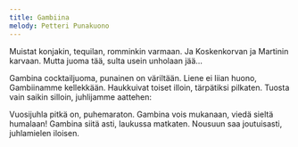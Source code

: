 ```yaml
---
title: Gambiina
melody: Petteri Punakuono
---
```


Muistat konjakin, tequilan, 
romminkin varmaan.
Ja Koskenkorvan ja 
Martinin karvaan.
Mutta juoma tää, sulta 
usein unholaan jää…

Gambina cocktailjuoma, 
punainen on väriltään.
Liene ei liian huono, 
Gambiinamme kellekkään.
Haukkuivat toiset illoin, 
tärpätiksi pilkaten.
Tuosta vain saikin silloin, 
juhlijamme aattehen:

Vuosijuhla pitkä on, puhemaraton.
Gambina vois mukanaan, 
viedä sieltä humalaan!
Gambina siitä asti, laukussa matkaten.
Nousuun saa joutuisasti, juhlamielen iloisen.
